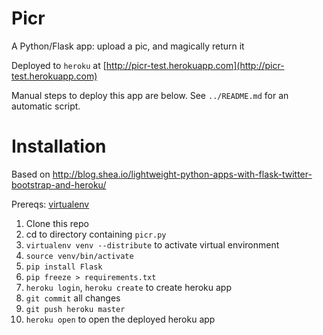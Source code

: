 Picr
===============================================================================
A Python/Flask app: upload a pic, and magically return it

Deployed to `heroku` at [http://picr-test.herokuapp.com](http://picr-test.herokuapp.com)

Manual steps to deploy this app are below. See  `../README.md` for an automatic script.


Installation
===============================================================================
Based on http://blog.shea.io/lightweight-python-apps-with-flask-twitter-bootstrap-and-heroku/

Prereqs: [virtualenv](https://virtualenv.pypa.io/en/stable/installation/) 

1. Clone this repo
2. cd to directory containing `picr.py`
3. `virtualenv venv --distribute` to activate virtual environment
4. `source venv/bin/activate` 
5. `pip install Flask`
6. `pip freeze > requirements.txt`
7. `heroku login`, `heroku create` to create heroku app
8. `git commit` all changes
9. `git push heroku master`
10. `heroku open` to open the deployed heroku app


